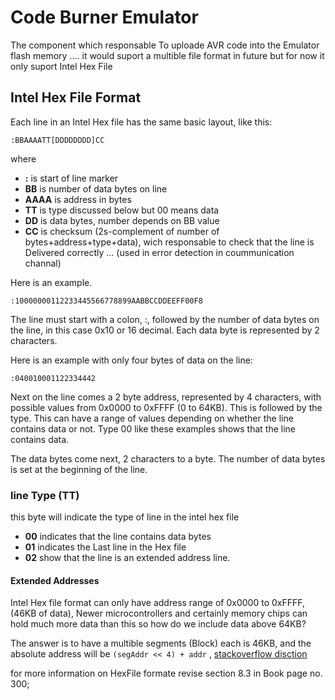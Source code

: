 # Code Burner Emulator
The component which responsable To uploade AVR code into the Emulator flash memory .... 
it would suport a multible file format in future but for now it only suport Intel Hex File


## Intel Hex File Format
Each line in an Intel Hex file has the same basic layout, like this:
```
:BBAAAATT[DDDDDDDD]CC
```
where
- **:** is start of line marker
- **BB** is number of data bytes on line
- **AAAA** is address in bytes
- **TT** is type discussed below but 00 means data
- **DD** is data bytes, number depends on BB value
- **CC** is checksum (2s-complement of number of bytes+address+type+data), wich responsable to check that the line is Delivered correctly ... (used in error detection in coummunication channal)

Here is an example.
```
:10000000112233445566778899AABBCCDDEEFF00F8
```
The line must start with a colon, :, followed by the number of data bytes on the line, in this case 0x10 or 16 decimal. Each data byte is represented by 2 characters.

Here is an example with only four bytes of data on the line:
```
:040010001122334442
```
Next on the line comes a 2 byte address, represented by 4 characters, with possible values from 0x0000 to 0xFFFF (0 to 64KB). This is followed by the type. This can have a range of values depending on whether the line contains data or not. Type 00 like these examples shows that the line contains data.

The data bytes come next, 2 characters to a byte. The number of data bytes is set at the beginning of the line.

### line Type (TT)
this byte will indicate the type of line in the intel hex file
- **00** indicates that the line contains data bytes
- **01** indicates the Last line in the Hex file
- **02** show that the line is an extended address line.

#### Extended Addresses
Intel Hex file format can only have address range of 0x0000 to 0xFFFF,(46KB of data), Newer microcontrollers and certainly memory chips can hold much more data than this so how do we include data above 64KB?

The answer is to have a multible segments (Block) each is 46KB, and the absolute address will be `(segAddr << 4) + addr` , [stackoverflow disction][1]

for more information on HexFile formate revise section 8.3 in Book page no. 300;

[1]: https://stackoverflow.com/questions/20808020/how-do-you-understand-hex-file-extended-address-record